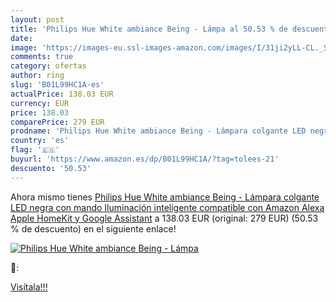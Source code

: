 ```yaml
---
layout: post
title: 'Philips Hue White ambiance Being - Lámpa al 50.53 % de descuento'
date: 
image: 'https://images-eu.ssl-images-amazon.com/images/I/31ji2yLL-CL._SL200_.jpg'
comments: true
category: ofertas
author: ring
slug: 'B01L99HC1A-es'
actualPrice: 138.03 EUR
currency: EUR
price: 138.03
comparePrice: 279 EUR
prodname: 'Philips Hue White ambiance Being - Lámpara colgante LED negra con mando  Iluminación inteligente  compatible con Amazon Alexa  Apple HomeKit y Google Assistant'
country: 'es'
flag: '🇪🇸'
buyurl: 'https://www.amazon.es/dp/B01L99HC1A/?tag=tolees-21'
descuento: '50.53'
---
```


Ahora mismo tienes [Philips Hue White ambiance Being - Lámpara colgante LED negra con mando  Iluminación inteligente  compatible con Amazon Alexa  Apple HomeKit y Google Assistant](https://www.amazon.es/dp/B01L99HC1A/?tag=tolees-21) a 138.03 EUR (original: 279 EUR) (50.53 %  de descuento) en el siguiente enlace!

[![Philips Hue White ambiance Being - Lámpa](https://images-eu.ssl-images-amazon.com/images/I/31ji2yLL-CL._SL200_.jpg)](https://www.amazon.es/dp/B01L99HC1A/?tag=tolees-21)

🔎:


[Visítala!!!](https://www.amazon.es/dp/B01L99HC1A/?tag=tolees-21)
